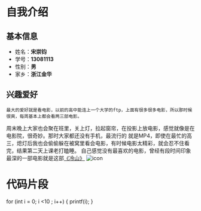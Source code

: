 # 自我介绍
## 基本信息
* 姓名：**宋崇钧**
* 学号：**13081113**
* 性别：**男**
* 家乡：**浙江金华**
## 兴趣爱好
    最大的爱好就是看电影，以前的高中能连上一个大学的ftp，上面有很多很多电影，所以那时候很爽，每周基本上都会看两三部电影。
周末晚上大家也会聚在班里，关上灯，拉起窗帘，在投影上放电影，感觉就像是在电影院，很奇妙。那时大家都还没有手机，最流行的
就是MP4，即使在最忙的高三，熄灯后我也会偷偷躲在被窝里看会电影，有时候电影太精彩，就会忍不住看完，结果第二天上课老打瞌睡。
自己感觉没有最喜欢的电影，曾经有段时间印象最深的一部电影就是这部[《冷山》](http://baike.baidu.com/link?url=VMakYQDc21vi71wcgAwnV_M-bdP7xL-ERdrTpHLoMxOZj3s3fL4z66Lrcc2gT3FnG4mY8y54rWfMTT9rml36Lq)
![icon](http://image.baidu.com/search/detail?ct=503316480&z=0&ipn=d&word=%E5%86%B7%E5%B1%B1&step_word=&pn=17&spn=0&di=36725972030&pi=&rn=1&tn=baiduimagedetail&is=&istype=0&ie=utf-8&oe=utf-8&in=&cl=2&lm=-1&st=undefined&cs=1593598007%2C1894805750&os=3716717184%2C2739974738&simid=3389272435%2C469796949&adpicid=0&ln=1000&fr=&fmq=1456898831015_R&ic=undefined&s=undefined&se=&sme=&tab=0&width=&height=&face=undefined&ist=&jit=&cg=&bdtype=0&objurl=http%3A%2F%2Fimg1.mtime.com%2Fmg%2F2007%2F37%2F44fc0650-d7a6-456a-a9c5-aba4f5635cfb.jpg&fromurl=ippr_z2C%24qAzdH3FAzdH3Ft_z%26e3B4pt4j_z%26e3Bv54AzdH3FBt2B7zzAzdH3Fks52AzdH3Ftg1jx-d_z%26e3Bip4s&gsm=0)
# 代码片段
for (int i = 0; i <10 ; i++) {
     printf(i);
}
 



